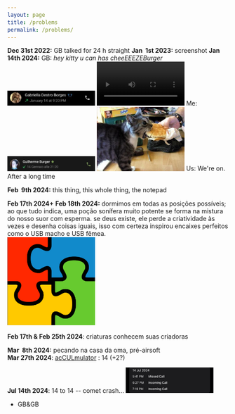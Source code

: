 ```yaml
---
layout: page
title: /problems
permalink: /problems/
---
```

**Dec 31st 2022:** GB talked for 24 h straight
**Jan &nbsp;1st 2023:** screenshot 
**Jan 14th 2024:** 
GB: _hey kitty u can has cheeEEEZEBurger_ 
<img src="/assets/images/peer1.jpeg" alt="peer1" width="200" />
<video src="/assets/videos/xb.mp4" width="200" controls title="back 0n track"></video>
Me:  
<img src="/assets/images/peer2.jpeg" alt="peer2" width="200" />
<img src="/assets/images/xb.jpg" alt="ME" width="200" />
Us:
We're on.
After a long time  

**Feb &nbsp;9th 2024:** this thing, this whole thing, the notepad

**Feb 17th 2024+**
**Feb 18th 2024:** dormimos em todas as posições possíveis; ao que tudo indica, uma poção sonífera muito potente se forma na mistura do nosso suor com esperma. se deus existe, ele perde a criatividade às vezes e desenha coisas iguais, isso com certeza inspirou encaixes perfeitos como o USB macho e USB fêmea.  
<img src="/assets/images/office95.png" alt="office95-fitpuzzle" width="200" />
  
**Feb 17th & Feb 25th 2024**: criaturas conhecem suas criadoras
  
**Mar &nbsp;8th 2024:** pecando na casa da oma, pré-airsoft  
**Mar 27th 2024**: [ac](https://en.wikipedia.org/wiki/TIS-100)[CUL](https://www.larousse.fr/dictionnaires/francais/cul/21000)[mulator](https://en.wikipedia.org/wiki/TIS-100) : 14 (+2?)

**Jul 14th 2024**: 14 to 14 -- comet crash...
<img src="/assets/images/14-14.jpg" alt="14janto14jul" width="200"/>
  
  
- GB&GB 
